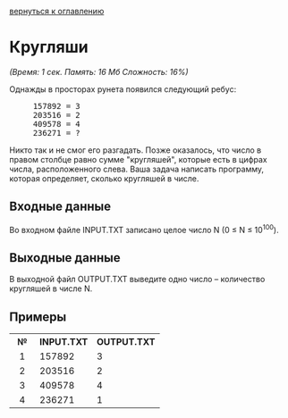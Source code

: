 <a href="/README.md">вернуться к оглавлению</a><br>


<h1>Кругляши</h1>
<i>(Время: 1&nbsp;сек. Память: 16 Мб&nbsp;Сложность: 16%)</i>

<p class=text>
Однажды в просторах рунета появился следующий ребус:
</p>
<pre>     157892 = 3
     203516 = 2
     409578 = 4
     236271 = ?</pre>
<p class=text>
Никто так и не смог его разгадать. Позже оказалось, что число в правом столбце равно сумме "кругляшей", которые есть в цифрах числа, расположенного слева. Ваша задача написать программу, которая определяет, сколько кругляшей в числе.
</p>

<h2>Входные данные</h2>

<p class=text>
Во входном файле INPUT.TXT записано целое число N (0 &le; N &le; 10<sup>100</sup>).
</p>

<h2>Выходные данные</h2>

<p class=text>
В выходной файл OUTPUT.TXT выведите одно число – количество кругляшей в числе N.
</p>

<h2>Примеры</h2>

<table class=main cellpadding=2 cellspacing=1>
<tr><th width=30>№</th><th>INPUT.TXT</th><th>OUTPUT.TXT</th></tr>
<tr class=white2><td align=center>1</td><td valign=top>157892</td><td valign=top>3</td></tr>
<tr class=white2><td align=center>2</td><td valign=top>203516</td><td valign=top>2</td></tr>
<tr class=white2><td align=center>3</td><td valign=top>409578</td><td valign=top>4</td></tr>
<tr class=white2><td align=center>4</td><td valign=top>236271</td><td valign=top>1</td></tr>
</table>